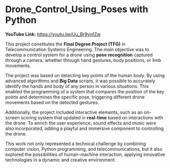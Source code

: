 # Drone_Control_Using_Poses with Python

**YouTube Link:** https://youtu.be/Uu_Br9ynfZw

This project constitutes the **Final Degree Project (TFG)** in Telecommunication Systems Engineering. The main objective was to develop a control system for a drone using **pose recognition** captured through a camera, whether through hand gestures, body positions, or limb movements.

The project was based on detecting key points of the human body. By using advanced algorithms and **Big Data** scripts, it was possible to accurately identify the hands and body of any person in various situations. This enabled the programming of a system that compares the position of the key points and determines the specific pose, triggering different drone movements based on the detected gestures.

Additionally, the project included interactive elements, such as an on-screen scoring system that updated in **real-time** based on interactions with the drone. To enrich the user experience, sound effects and music were also incorporated, adding a playful and immersive component to controlling the drone.

This work not only represented a technical challenge by combining computer vision, Python programming, and telecommunications, but it also explored the possibilities of human-machine interaction, applying innovative technologies in a dynamic and creative environment.
